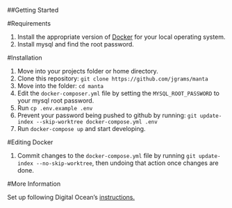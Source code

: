 ##Getting Started

#Requirements

1. Install the appropriate version of [Docker](https://docs.docker.com/install) for your local operating system.
1. Install mysql and find the root password.

#Installation
1. Move into your projects folder or home directory.
1. Clone this repository: `git clone https://github.com/jgrams/manta`
1. Move into the folder: `cd manta`
1. Edit the `docker-composer.yml` file by setting the `MYSQL_ROOT_PASSWORD` to your mysql root password.
1. Run `cp .env.example .env` 
1. Prevent your password being pushed to github by running: `git update-index --skip-worktree docker-compose.yml .env`
1. Run `docker-compose up` and start developing.

#Editing Docker

1. Commit changes to the `docker-compose.yml` file by running `git update-index --no-skip-worktree`, then undoing that action once changes are done.

#More Information

Set up following Digital Ocean’s [instructions.](https://www.digitalocean.com/community/tutorials/how-to-set-up-laravel-nginx-and-mysql-with-docker-compose)
